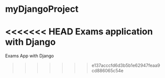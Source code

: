 # myDjangoProject
<<<<<<< HEAD
Exams application with Django
=======
Exams App with Django
>>>>>>> e137acccfd6d3b5b1e62947feaa9cd886065c54e
